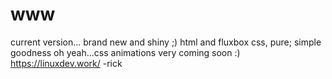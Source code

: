 # www
current version...
brand new and shiny ;)
html and fluxbox css, pure; simple goodness
oh yeah...css animations very coming soon :)
https://linuxdev.work/
-rick

